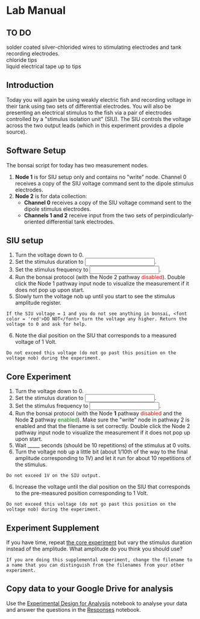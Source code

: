 # Lab Manual

## TO DO

solder coated silver-chlorided wires to stimulating electrodes and tank recording electrodes.  
chloride tips  
liquid electrical tape up to tips

## Introduction

Today you will again be using weakly electric fish and recording voltage in their tank using two sets of differential electrodes. You will also be presenting an electrical stimulus to the fish via a pair of electrodes controlled by a "stimulus isolation unit" (SIU). The SIU controls the voltage across the two output leads (which in this experiment provides a dipole source). 

## Software Setup
The bonsai script for today has two measurement nodes. 
1. <b>Node 1</b> is for SIU setup only and contains no "write" node. Channel 0 receives a copy of the SIU voltage command sent to the dipole stimulus electrodes. 
2. <b>Node 2</b> is for data collection:
	- <b>Channel 0</b> receives a copy of the SIU voltage command sent to the dipole stimulus electrodes. 
	- <b>Channels 1 and 2</b> receive input from the two sets of perpindicularly-oriented differential tank electrodes.

## SIU setup
1. Turn the voltage down to 0.
2. Set the stimulus duration to <input type="text">.
3. Set the stimulus frequency to <input type="text">.
4. Run the bonsai protocol (with the Node 2 pathway <font color = 'red'>disabled</font>). Double click the Node 1 pathway input node to visualize the measurement if it does not pop up upon start.
5. Slowly turn the voltage nob up until you start to see the stimulus amplitude register. 
```{warning}
If the SIU voltage = 1 and you do not see anything in bonsai, <font color = 'red'>DO NOT</font> turn the voltage any higher. Return the voltage to 0 and ask for help. 
```
6. Note the dial position on the SIU that corresponds to a measured voltage of 1 Volt. 
```{warning}
Do not exceed this voltage (do not go past this position on the voltage nob) during the experiment. 
```

<a id="experiment"></a>
## Core Experiment
1. Turn the voltage down to 0.
2. Set the stimulus duration to <input type="text">.
3. Set the stimulus frequency to <input type="text">.
4. Run the bonsai protocol (with the Node <b>1</b> pathway <font color = 'red'>disabled</font> and the Node <b>2</b> pathway <font color = 'green'>enabled</font>). Make sure the "write" node in pathway 2 is enabled and that the filename is set correctly. Double click the Node 2 pathway input node to visualize the measurement if it does not pop up upon start.
5. Wait _____ seconds (should be 10 repetitions) of the stimulus at 0 volts.
6. Turn the voltage nob up a little bit (about 1/10th of the way to the final amplitude corresponding to 1V) and let it run for about 10 repetitions of the stimulus. 
```{warning}
Do not exceed 1V on the SIU output. 
```
6. Increase the voltage until the dial position on the SIU that corresponds to the pre-measured position corresponding to 1 Volt. 
```{warning}
Do not exceed this voltage (do not go past this position on the voltage nob) during the experiment. 
```

## Experiment Supplement
If you have time, repeat [the core experiment](#experiment) but vary the stimulus duration instead of the amplitude. What amplitude do you think you should use? 
```{note}
If you are doing this supplemental experiment, change the filename to a name that you can distinguish from the filenames from your other experiment. 
```

## Copy data to your Google Drive for analysis
Use the [Experimental Design for Analysiis](../week-3/Experimental-Design-for-Analysis.ipynb) notebook to analyse your data and answer the questions in the [Responses](../week-3/Experimental-Design-for-Analysis_Responses.ipynb) notebook.
